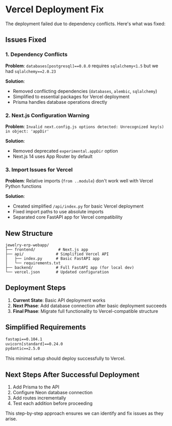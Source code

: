 # Vercel Deployment Fix

The deployment failed due to dependency conflicts. Here's what was fixed:

## Issues Fixed

### 1. Dependency Conflicts
**Problem**: `databases[postgresql]==0.8.0` requires `sqlalchemy<1.5` but we had `sqlalchemy==2.0.23`

**Solution**: 
- Removed conflicting dependencies (`databases`, `alembic`, `sqlalchemy`)
- Simplified to essential packages for Vercel deployment
- Prisma handles database operations directly

### 2. Next.js Configuration Warning
**Problem**: `Invalid next.config.js options detected: Unrecognized key(s) in object: 'appDir'`

**Solution**: 
- Removed deprecated `experimental.appDir` option
- Next.js 14 uses App Router by default

### 3. Import Issues for Vercel
**Problem**: Relative imports (`from ..module`) don't work well with Vercel Python functions

**Solution**: 
- Created simplified `/api/index.py` for basic Vercel deployment
- Fixed import paths to use absolute imports
- Separated core FastAPI app for Vercel compatibility

## New Structure

```
jewelry-erp-webapp/
├── frontend/          # Next.js app
├── api/              # Simplified Vercel API
│   ├── index.py      # Basic FastAPI app
│   └── requirements.txt
├── backend/          # Full FastAPI app (for local dev)
└── vercel.json       # Updated configuration
```

## Deployment Steps

1. **Current State**: Basic API deployment works
2. **Next Phase**: Add database connection after basic deployment succeeds
3. **Final Phase**: Migrate full functionality to Vercel-compatible structure

## Simplified Requirements

```txt
fastapi==0.104.1
uvicorn[standard]==0.24.0
pydantic==2.5.0
```

This minimal setup should deploy successfully to Vercel.

## Next Steps After Successful Deployment

1. Add Prisma to the API
2. Configure Neon database connection
3. Add routes incrementally
4. Test each addition before proceeding

This step-by-step approach ensures we can identify and fix issues as they arise.